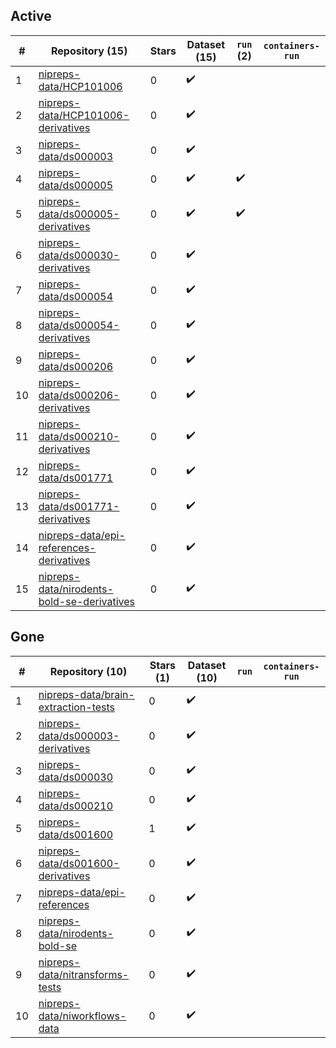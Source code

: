 ## Active
| # | Repository (15) | Stars | Dataset (15) | `run` (2) | `containers-run` |
| --- | --- | --- | --- | --- | --- |
| 1 | [nipreps-data/HCP101006](https://github.com/nipreps-data/HCP101006) | 0 | :heavy_check_mark: |  |  |
| 2 | [nipreps-data/HCP101006-derivatives](https://github.com/nipreps-data/HCP101006-derivatives) | 0 | :heavy_check_mark: |  |  |
| 3 | [nipreps-data/ds000003](https://github.com/nipreps-data/ds000003) | 0 | :heavy_check_mark: |  |  |
| 4 | [nipreps-data/ds000005](https://github.com/nipreps-data/ds000005) | 0 | :heavy_check_mark: | :heavy_check_mark: |  |
| 5 | [nipreps-data/ds000005-derivatives](https://github.com/nipreps-data/ds000005-derivatives) | 0 | :heavy_check_mark: | :heavy_check_mark: |  |
| 6 | [nipreps-data/ds000030-derivatives](https://github.com/nipreps-data/ds000030-derivatives) | 0 | :heavy_check_mark: |  |  |
| 7 | [nipreps-data/ds000054](https://github.com/nipreps-data/ds000054) | 0 | :heavy_check_mark: |  |  |
| 8 | [nipreps-data/ds000054-derivatives](https://github.com/nipreps-data/ds000054-derivatives) | 0 | :heavy_check_mark: |  |  |
| 9 | [nipreps-data/ds000206](https://github.com/nipreps-data/ds000206) | 0 | :heavy_check_mark: |  |  |
| 10 | [nipreps-data/ds000206-derivatives](https://github.com/nipreps-data/ds000206-derivatives) | 0 | :heavy_check_mark: |  |  |
| 11 | [nipreps-data/ds000210-derivatives](https://github.com/nipreps-data/ds000210-derivatives) | 0 | :heavy_check_mark: |  |  |
| 12 | [nipreps-data/ds001771](https://github.com/nipreps-data/ds001771) | 0 | :heavy_check_mark: |  |  |
| 13 | [nipreps-data/ds001771-derivatives](https://github.com/nipreps-data/ds001771-derivatives) | 0 | :heavy_check_mark: |  |  |
| 14 | [nipreps-data/epi-references-derivatives](https://github.com/nipreps-data/epi-references-derivatives) | 0 | :heavy_check_mark: |  |  |
| 15 | [nipreps-data/nirodents-bold-se-derivatives](https://github.com/nipreps-data/nirodents-bold-se-derivatives) | 0 | :heavy_check_mark: |  |  |

## Gone
| # | Repository (10) | Stars (1) | Dataset (10) | `run` | `containers-run` |
| --- | --- | --- | --- | --- | --- |
| 1 | [nipreps-data/brain-extraction-tests](https://github.com/nipreps-data/brain-extraction-tests) | 0 | :heavy_check_mark: |  |  |
| 2 | [nipreps-data/ds000003-derivatives](https://github.com/nipreps-data/ds000003-derivatives) | 0 | :heavy_check_mark: |  |  |
| 3 | [nipreps-data/ds000030](https://github.com/nipreps-data/ds000030) | 0 | :heavy_check_mark: |  |  |
| 4 | [nipreps-data/ds000210](https://github.com/nipreps-data/ds000210) | 0 | :heavy_check_mark: |  |  |
| 5 | [nipreps-data/ds001600](https://github.com/nipreps-data/ds001600) | 1 | :heavy_check_mark: |  |  |
| 6 | [nipreps-data/ds001600-derivatives](https://github.com/nipreps-data/ds001600-derivatives) | 0 | :heavy_check_mark: |  |  |
| 7 | [nipreps-data/epi-references](https://github.com/nipreps-data/epi-references) | 0 | :heavy_check_mark: |  |  |
| 8 | [nipreps-data/nirodents-bold-se](https://github.com/nipreps-data/nirodents-bold-se) | 0 | :heavy_check_mark: |  |  |
| 9 | [nipreps-data/nitransforms-tests](https://github.com/nipreps-data/nitransforms-tests) | 0 | :heavy_check_mark: |  |  |
| 10 | [nipreps-data/niworkflows-data](https://github.com/nipreps-data/niworkflows-data) | 0 | :heavy_check_mark: |  |  |
